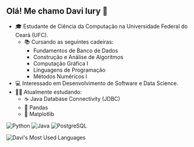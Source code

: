 ## Olá! Me chamo Davi Iury 👋

- 🎓 Estudante de Ciência da Computação na Universidade Federal do Ceará (UFC).
  - 📚 Cursando as seguintes cadeiras:
      - Fundamentos de Banco de Dados
      - Construção e Análise de Algoritmos
      - Computação Gráfica I
      - Linguagens de Programação
      - Métodos Numéricos I   
- 💻 Interessado em Desenvolvimento de Software e Data Science.
- 🧑‍💻 Atualmente estudando:
  - ☕ Java Database Connectivity (JDBC) 
  - 🐍 Pandas
  - 🐍 Matplotlib

![Python](https://img.shields.io/badge/Python-3776AB?style=for-the-badge&logo=python&logoColor=white)
![Java](https://img.shields.io/badge/Java-ED8B00?style=for-the-badge&logo=openjdk&logoColor=white)
![PostgreSQL](https://img.shields.io/badge/PostgreSQL-316192?style=for-the-badge&logo=postgresql&logoColor=white)

![Davi's Most Used Languages](https://github-readme-stats.vercel.app/api/top-langs/?username=davi44128552&layout=compact&theme=tokyonight&hide_border=true)
